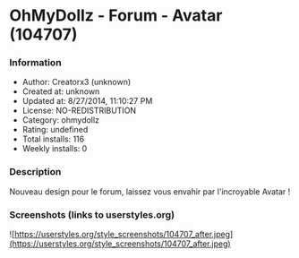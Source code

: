 # OhMyDollz - Forum - Avatar (104707)

### Information
- Author: Creatorx3 (unknown)
- Created at: unknown
- Updated at: 8/27/2014, 11:10:27 PM
- License: NO-REDISTRIBUTION
- Category: ohmydollz
- Rating: undefined
- Total installs: 116
- Weekly installs: 0


### Description
Nouveau design pour le forum, laissez vous envahir par l'incroyable Avatar !


### Screenshots (links to userstyles.org)
![https://userstyles.org/style_screenshots/104707_after.jpeg](https://userstyles.org/style_screenshots/104707_after.jpeg)


